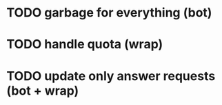 # TODO garbage for everything (bot)
# TODO handle quota (wrap)
# TODO update only answer requests (bot + wrap)
